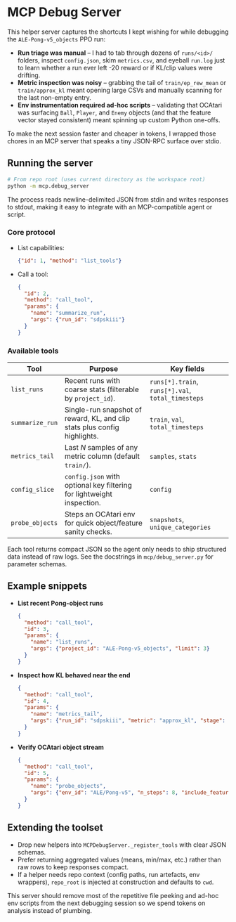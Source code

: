 # MCP Debug Server

This helper server captures the shortcuts I kept wishing for while debugging the
`ALE-Pong-v5_objects` PPO run:

- **Run triage was manual** – I had to tab through dozens of `runs/<id>/` folders,
  inspect `config.json`, skim `metrics.csv`, and eyeball `run.log` just to learn
  whether a run ever left -20 reward or if KL/clip values were drifting.
- **Metric inspection was noisy** – grabbing the tail of `train/ep_rew_mean` or
  `train/approx_kl` meant opening large CSVs and manually scanning for the last
  non-empty entry.
- **Env instrumentation required ad-hoc scripts** – validating that OCAtari was
  surfacing `Ball`, `Player`, and `Enemy` objects (and that the feature vector
  stayed consistent) meant spinning up custom Python one-offs.

To make the next session faster and cheaper in tokens, I wrapped those chores in
an MCP server that speaks a tiny JSON-RPC surface over stdio.

## Running the server

```bash
# From repo root (uses current directory as the workspace root)
python -m mcp.debug_server
```

The process reads newline-delimited JSON from stdin and writes responses to
stdout, making it easy to integrate with an MCP-compatible agent or script.

### Core protocol

- List capabilities:
  ```json
  {"id": 1, "method": "list_tools"}
  ```

- Call a tool:
  ```json
  {
    "id": 2,
    "method": "call_tool",
    "params": {
      "name": "summarize_run",
      "args": {"run_id": "sdpskiii"}
    }
  }
  ```

### Available tools

| Tool | Purpose | Key fields |
| --- | --- | --- |
| `list_runs` | Recent runs with coarse stats (filterable by `project_id`). | `runs[*].train`, `runs[*].val`, `total_timesteps` |
| `summarize_run` | Single-run snapshot of reward, KL, and clip stats plus config highlights. | `train`, `val`, `total_timesteps` |
| `metrics_tail` | Last _N_ samples of any metric column (default `train/`). | `samples`, `stats` |
| `config_slice` | `config.json` with optional key filtering for lightweight inspection. | `config` |
| `probe_objects` | Steps an OCAtari env for quick object/feature sanity checks. | `snapshots`, `unique_categories` |

Each tool returns compact JSON so the agent only needs to ship structured data
instead of raw logs. See the docstrings in `mcp/debug_server.py` for parameter
schemas.

## Example snippets

- **List recent Pong-object runs**
  ```json
  {
    "method": "call_tool",
    "id": 3,
    "params": {
      "name": "list_runs",
      "args": {"project_id": "ALE-Pong-v5_objects", "limit": 3}
    }
  }
  ```

- **Inspect how KL behaved near the end**
  ```json
  {
    "method": "call_tool",
    "id": 4,
    "params": {
      "name": "metrics_tail",
      "args": {"run_id": "sdpskiii", "metric": "approx_kl", "stage": "train", "limit": 5}
    }
  }
  ```

- **Verify OCAtari object stream**
  ```json
  {
    "method": "call_tool",
    "id": 5,
    "params": {
      "name": "probe_objects",
      "args": {"env_id": "ALE/Pong-v5", "n_steps": 8, "include_features": true}
    }
  }
  ```

## Extending the toolset

- Drop new helpers into `MCPDebugServer._register_tools` with clear JSON schemas.
- Prefer returning aggregated values (means, min/max, etc.) rather than raw rows
  to keep responses compact.
- If a helper needs repo context (config paths, run artefacts, env wrappers),
  `repo_root` is injected at construction and defaults to `cwd`.

This server should remove most of the repetitive file peeking and ad-hoc env
scripts from the next debugging session so we spend tokens on analysis instead
of plumbing.
